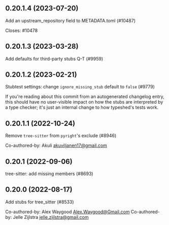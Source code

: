 ## 0.20.1.4 (2023-07-20)

Add an upstream_repository field to METADATA.toml (#10487)

Closes: #10478

## 0.20.1.3 (2023-03-28)

Add defaults for third-party stubs Q-T (#9959)

## 0.20.1.2 (2023-02-21)

Stubtest settings: change `ignore_missing_stub` default to `false` (#9779)

If you're reading about this commit from an autogenerated changelog entry, this should have no user-visible impact on how the stubs are interpreted by a type checker; it's just an internal change to how typeshed's tests work.

## 0.20.1.1 (2022-10-24)

Remove `tree-sitter` from `pyright`'s exclude (#8946)

Co-authored-by: Akuli <akuviljanen17@gmail.com>

## 0.20.1 (2022-09-06)

tree-sitter: add missing members (#8693)

## 0.20.0 (2022-08-17)

Add stubs for tree_sitter (#8533)

Co-authored-by: Alex Waygood <Alex.Waygood@Gmail.com>
Co-authored-by: Jelle Zijlstra <jelle.zijlstra@gmail.com>

